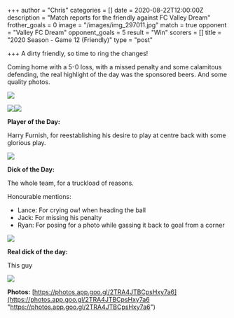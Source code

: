 +++
author = "Chris"
categories = []
date = 2020-08-22T12:00:00Z
description = "Match reports for the friendly against FC Valley Dream"
frother_goals = 0
image = "/images/img_297011.jpg"
match = true
opponent = "Valley FC Dream"
opponent_goals = 5
result = "Win"
scorers = []
title = "2020 Season - Game 12 (Friendly)"
type = "post"

+++
A dirty friendly, so time to ring the changes!

Coming home with a 5-0 loss, with a missed penalty and some calamitous defending, the real highlight of the day was the sponsored beers. And some quality photos.

![](/images/118130974_3027482767379347_6037983320859086154_n.jpg)

![](/images/118059532_762580831244160_6270980614340593527_n.jpg)![](/images/117965206_938796219975899_5595595253827707636_n.jpg)

**Player of the Day:**

Harry Furnish, for reestablishing his desire to play at centre back with some glorious play.

![](/images/img_302011.jpg)

**Dick of the Day:**

The whole team, for a truckload of reasons.

Honourable mentions:

* Lance: For crying ow! when heading the ball
* Jack: For missing his penalty
* Ryan: For posing for a photo while gassing it back to goal from a corner

![](/images/img_326222.jpg)

**Real dick of the day:**

This guy

![](/images/img_30241.jpg)

**Photos:** [https://photos.app.goo.gl/2TRA4JTBCpsHxy7a6](https://photos.app.goo.gl/2TRA4JTBCpsHxy7a6 "https://photos.app.goo.gl/2TRA4JTBCpsHxy7a6")